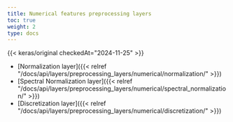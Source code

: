 ```yaml
---
title: Numerical features preprocessing layers
toc: true
weight: 2
type: docs
---
```


{{< keras/original checkedAt="2024-11-25" >}}

- [Normalization layer]({{< relref "/docs/api/layers/preprocessing_layers/numerical/normalization/" >}})
- [Spectral Normalization layer]({{< relref "/docs/api/layers/preprocessing_layers/numerical/spectral_normalization/" >}})
- [Discretization layer]({{< relref "/docs/api/layers/preprocessing_layers/numerical/discretization/" >}})

